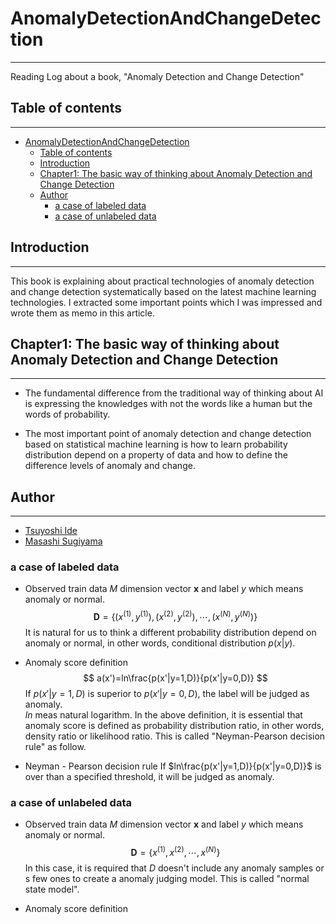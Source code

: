 # AnomalyDetectionAndChangeDetection
---
Reading Log about a book, "Anomaly Detection and Change Detection"

## Table of contents
---
<!-- TOC -->

- [AnomalyDetectionAndChangeDetection](#anomalydetectionandchangedetection)
    - [Table of contents](#table-of-contents)
    - [Introduction](#introduction)
    - [Chapter1: The basic way of thinking about Anomaly Detection and Change Detection](#chapter1-the-basic-way-of-thinking-about-anomaly-detection-and-change-detection)
    - [Author](#author)
        - [a case of labeled data](#a-case-of-labeled-data)
        - [a case of unlabeled data](#a-case-of-unlabeled-data)

<!-- /TOC -->

## Introduction
---
This book is explaining about practical technologies of anomaly detection and change detection systematically based on the latest machine learning technologies. I extracted some important points which I was impressed and wrote them as memo in this article.  

## Chapter1: The basic way of thinking about Anomaly Detection and Change Detection
---
* The fundamental difference from the traditional way of thinking about AI is expressing the knowledges with not the words like a human but the words of probability.  

* The most important point of anomaly detection and change detection based on statistical machine learning is how to learn probability distribution depend on a property of data and how to define the difference levels of anomaly and change.  

## Author
---
* [Tsuyoshi Ide](http://ide-research.net/)
* [Masashi Sugiyama](http://www.ms.k.u-tokyo.ac.jp/sugi/)

### a case of labeled data

* Observed train data
$M$ dimension vector $\bm{x}$ and label $y$ which means anomaly or normal.  
$$
  \bm{D} = \{(x^{(1)},y^{(1)}), (x^{(2)},y^{(2)}), \cdots, (x^{(N)},y^{(N)})\}
$$
It is natural for us to think a different probability distribution depend on anomaly or normal, in other words, conditional distribution $p(x|y)$.  

* Anomaly score definition
$$
    a(x')=ln\frac{p(x'|y=1,D)}{p(x'|y=0,D)}
$$
If $p(x'|y=1,D)$ is superior to $p(x'|y=0,D)$, the label will be judged as anomaly.  
$ln$ meas natural logarithm. In the above definition, it is essential that anomaly score is defined as probability distribution ratio, in other words, density ratio or likelihood ratio. This is called "Neyman-Pearson decision rule" as follow.  

* Neyman - Pearson decision rule
If $ln\frac{p(x'|y=1,D)}{p(x'|y=0,D)}$ is over than a specified threshold, it will be judged as anomaly.  

### a case of unlabeled data
* Observed train data
$M$ dimension vector $\bm{x}$ and label $y$ which means anomaly or normal.  
$$
  \bm{D} = \{x^{(1)}, x^{(2)}, \cdots, x^{(N)}\}
$$
In this case, it is required that $D$ doesn't include any anomaly samples or s few ones to create a anomaly judging model. This is called "normal state model".  

* Anomaly score definition